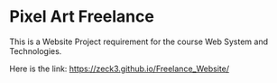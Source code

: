# Pixel Art Freelance

This is a Website Project requirement for the course Web System and Technologies.

Here is the link: https://zeck3.github.io/Freelance_Website/
